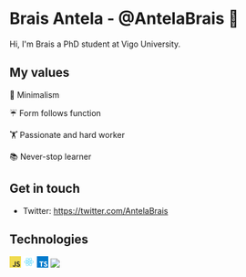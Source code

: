 # Brais Antela - @AntelaBrais 👋

Hi, I'm Brais a PhD student at Vigo University.

## My values

🗻 Minimalism

☔️ Form follows function

🏋️ Passionate and hard worker

📚 Never-stop learner

## Get in touch

- Twitter: https://twitter.com/AntelaBrais

## Technologies

<code><img height="20" src="https://raw.githubusercontent.com/github/explore/80688e429a7d4ef2fca1e82350fe8e3517d3494d/topics/javascript/javascript.png"></code>
<code><img height="20" src="https://raw.githubusercontent.com/github/explore/80688e429a7d4ef2fca1e82350fe8e3517d3494d/topics/react/react.png"></code>
<code><img height="20" src="https://raw.githubusercontent.com/github/explore/80688e429a7d4ef2fca1e82350fe8e3517d3494d/topics/typescript/typescript.png"></code>
<code><img height="20" src="https://github.com/expo/expo/raw/master/.github/resources/banner.png"></code>
